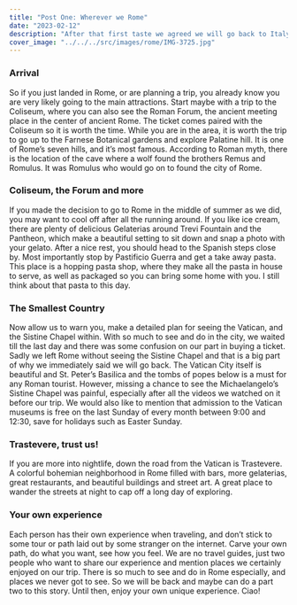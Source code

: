 ```yaml
---
title: "Post One: Wherever we Rome"
date: "2023-02-12"
description: "After that first taste we agreed we will go back to Italy, we did, and we will go back many more times."
cover_image: "../../../src/images/rome/IMG-3725.jpg"
---
```


<!-- ![Parthenon](../../../src/images/rome/IMG-3723.jpg)
Trastevere -->

### **Arrival**

So if you just landed in Rome, or are planning a trip, you already know you are very likely going to the main attractions. Start maybe with a trip to the Coliseum, where you can also see the Roman Forum, the ancient meeting place in the center of ancient Rome. The ticket comes paired with the Coliseum so it is worth the time. While you are in the area, it is worth the trip to go up to the Farnese Botanical gardens and explore Palatine hill. It is one of Rome’s seven hills, and it’s most famous. According to Roman myth, there is the location of the cave where a wolf found the brothers Remus and Romulus. It was Romulus who would go on to found the city of Rome.

### **Coliseum, the Forum and more**

If you made the decision to go to Rome in the middle of summer as we did, you may want to cool off after all the running around. If you like ice cream, there are plenty of delicious Gelaterias around Trevi Fountain and the Pantheon, which make a beautiful setting to sit down and snap a photo with your gelato. After a nice rest, you should head to the Spanish steps close by. Most importantly stop by Pastificio Guerra and get a take away pasta. This place is a hopping pasta shop, where they make all the pasta in house to serve, as well as packaged so you can bring some home with you. I still think about that pasta to this day.

### **The Smallest Country**

Now allow us to warn you, make a detailed plan for seeing the Vatican, and the Sistine Chapel within. With so much to see and do in the city, we waited till the last day and there was some confusion on our part in buying a ticket. Sadly we left Rome without seeing the Sistine Chapel and that is a big part of why we immediately said we will go back. The Vatican City itself is beautiful and St. Peter’s Basilica and the tombs of popes below is a must for any Roman tourist. However, missing a chance to see the Michaelangelo’s Sistine Chapel was painful, especially after all the videos we watched on it before our trip. We would also like to mention that admission to the Vatican museums is free on the last Sunday of every month between 9:00 and 12:30, save for holidays such as Easter Sunday.

### **Trastevere, trust us!**

If you are more into nightlife, down the road from the Vatican is Trastevere. A colorful bohemian neighborhood in Rome filled with bars, more gelaterias, great restaurants, and beautiful buildings and street art. A great place to wander the streets at night to cap off a long day of exploring.

### **Your own experience**

Each person has their own experience when traveling, and don’t stick to some tour or path laid out by some stranger on the internet. Carve your own path, do what you want, see how you feel. We are no travel guides, just two people who want to share our experience and mention places we certainly enjoyed on our trip. There is so much to see and do in Rome especially, and places we never got to see. So we will be back and maybe can do a part two to this story. Until then, enjoy your own unique experience. Ciao!
